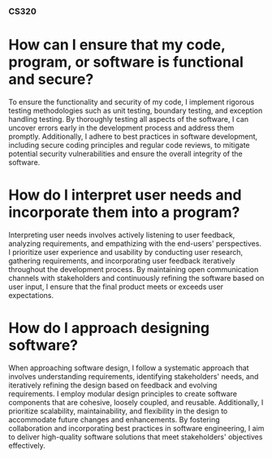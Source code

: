 ### CS320
# How can I ensure that my code, program, or software is functional and secure?
To ensure the functionality and security of my code, I implement rigorous testing methodologies such as unit testing, boundary testing, and exception handling testing. By thoroughly testing all aspects of the software, I can uncover errors early in the development process and address them promptly. Additionally, I adhere to best practices in software development, including secure coding principles and regular code reviews, to mitigate potential security vulnerabilities and ensure the overall integrity of the software.
# How do I interpret user needs and incorporate them into a program?
Interpreting user needs involves actively listening to user feedback, analyzing requirements, and empathizing with the end-users' perspectives. I prioritize user experience and usability by conducting user research, gathering requirements, and incorporating user feedback iteratively throughout the development process. By maintaining open communication channels with stakeholders and continuously refining the software based on user input, I ensure that the final product meets or exceeds user expectations.
# How do I approach designing software?
When approaching software design, I follow a systematic approach that involves understanding requirements, identifying stakeholders' needs, and iteratively refining the design based on feedback and evolving requirements. I employ modular design principles to create software components that are cohesive, loosely coupled, and reusable. Additionally, I prioritize scalability, maintainability, and flexibility in the design to accommodate future changes and enhancements. By fostering collaboration and incorporating best practices in software engineering, I aim to deliver high-quality software solutions that meet stakeholders' objectives effectively.
